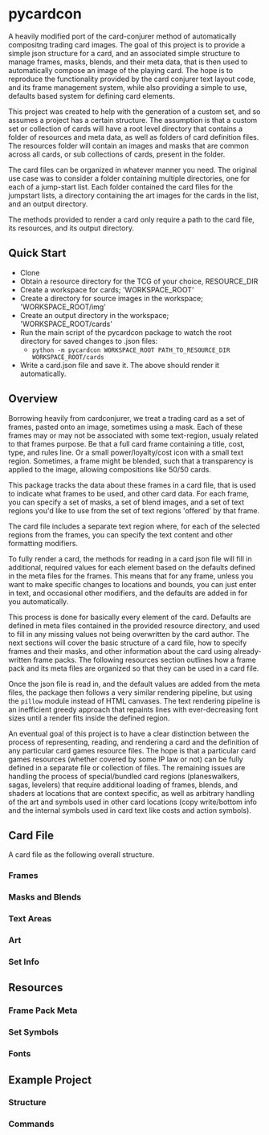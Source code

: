 # pycardcon

A heavily modified port of the card-conjurer method of automatically compositng trading card images. The goal of this project is to provide a simple json structure for a card, and an associated simple structure to manage frames, masks, blends, and their meta data, that is then used to automatically compose an image of the playing card. The hope is to reproduce the functionality provided by the card conjurer text layout code, and its frame management system, while also providing a simple to use, defaults based system for defining card elements. 

This project was created to help with the generation of a custom set, and so assumes a project has a certain structure. The assumption is that a custom set or collection of cards will have a root level directory that contains a folder of resources and meta data, as well as folders of card definition files. The resources folder will contain an images and masks that are common across all cards, or sub collections of cards, present in the folder.

The card files can be organized in whatever manner you need. The original use case was to consider a folder containing multiple directories, one for each of a jump-start list. Each folder contained the card files for the jumpstart lists, a directory containing the art images for the cards in the list, and an output directory. 

The methods provided to render a card only require a path to the card file, its resources, and its output directory. 

## Quick Start

- Clone
- Obtain a resource directory for the TCG of your choice, RESOURCE_DIR
- Create a workspace for cards; 'WORKSPACE_ROOT'
- Create a directory for source images in the workspace; 'WORKSPACE_ROOT/img'
- Create an output directory in the workspace; 'WORKSPACE_ROOT/cards'
- Run the main script of the pycardcon package to watch the root directory for saved changes to .json files:
  * `python -m pycardcon WORKSPACE_ROOT PATH_TO_RESOURCE_DIR WORKSPACE_ROOT/cards`
- Write a card.json file and save it. The above should render it automatically.
  

## Overview
Borrowing heavily from cardconjurer, we treat a trading card as a set of frames, pasted onto an image, sometimes using a mask. Each of these frames may or may not be associated with some text-region, usualy related to that frames purpose. Be that a full card frame containing a title, cost, type, and rules line. Or a small power/loyalty/cost icon with a small text region. Sometimes, a frame might be blended, such that a transparency is applied to the image, allowing compositions like 50/50 cards.  

This package tracks the data about these frames in a card file, that is used to indicate what frames to be used, and other card data. For each frame, you can specify a set of masks, a set of blend images, and a set of text regions you'd like to use from the set of text regions 'offered' by that frame. 

The card file includes a separate text region where, for each of the selected regions from the frames, you can specify the text content and other formatting modifiers. 

To fully render a card, the methods for reading in a card json file will fill in additional, required values for each element based on the defaults defined in the meta files for the frames. This means that for any frame, unless you want to make specific changes to locations and bounds, you can just enter in text, and occasional other modifiers, and the defaults are added in for you automatically. 

This process is done for basically every element of the card. Defaults are defined in meta files contained in the provided resource directory, and used to fill in any missing values not being overwritten by the card author. The next sections will cover the basic structure of a card file, how to specify frames and their masks, and other information about the card using already-written frame packs. The following resources section outlines how a frame pack and its meta files are organized so that they can be used in a card file. 

Once the json file is read in, and the default values are added from the meta files, the package then follows a very similar rendering pipeline, but using the `pillow` module instead of HTML canvases. The text rendering pipeline is an inefficient greedy approach that repaints lines with ever-decreasing font sizes until a render fits inside the defined region. 

An eventual goal of this project is to have a clear distinction between the process of representing, reading, and rendering a card and the definition of any particular card games resource files. The hope is that a particular card games resources (whether covered by some IP law or not) can be fully defined in a separate file or collection of files.  The remaining issues are handling the process of special/bundled card regions (planeswalkers, sagas, levelers) that require additional loading of frames, blends, and shaders at locations that are context specific, as well as arbitrary handling of the art and symbols used in other card locations (copy write/bottom info and the internal symbols used in card text like costs and action symbols).

## Card File 
A card file as the following overall structure.

### Frames

### Masks and Blends

### Text Areas

### Art 

### Set Info


## Resources

### Frame Pack Meta

### Set Symbols

### Fonts


## Example Project

### Structure

### Commands